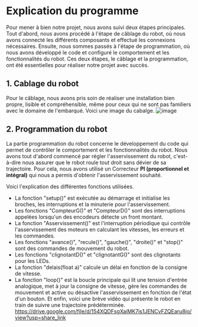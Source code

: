 # Explication du programme

Pour mener à bien notre projet, nous avons suivi deux étapes principales. Tout d'abord, nous avons procédé à l'étape de câblage du robot, où nous avons connecté les différents composants et effectué les connexions nécessaires. Ensuite, nous sommes passés à l'étape de programmation, où nous avons développé le code et configuré le comportement et les fonctionnalités du robot. Ces deux étapes, le câblage et la programmation, ont été essentielles pour réaliser notre projet avec succès.
## 1. Cablage du robot
Pour le câblage, nous avons pris soin de réaliser une installation bien propre, lisible et compréhensible, même pour ceux qui ne sont pas familiers avec le domaine de l'embarqué. Voici une image du cabalge.
![image](https://github.com/L3-Option-TSI-2023/ThienroDIALLO/assets/127400655/c8658329-d835-49aa-9ce8-be27bc836212)

## 2. Programmation du robot
La partie programmation du robot concerne le développement du code qui permet de contrôler le comportement et les fonctionnalités du robot.
Nous avons tout d'abord commencé par régler l'asservissement du robot, c'est-à-dire nous assurer que le robot roule tout droit sans dévier de sa trajectoire.
Pour cela, nous avons utilisé un Correcteur **PI (proportionnel et intégral)** qui nous a permis d'obtenir l'asservissement souhaité.

Voici l'explication des différentes fonctions utilisées.

* La fonction "setup()" est exécutée au démarrage et initialise les broches, les interruptions et la minuterie pour l'asservissement.
* Les fonctions "CompteurG()" et "CompteurD()" sont des interruptions appelées lorsqu'un des encodeurs détecte un front montant.
* La fonction "Asservissement()" est l'interruption périodique qui contrôle l'asservissement des moteurs en calculant les vitesses, les erreurs et les commandes.
* Les fonctions "avance()", "recule()", "gauche()", "droite()" et "stop()" sont des commandes de mouvement du robot.
* Les fonctions "clignotantD()" et "clignotantG()" sont des clignotants pour les LEDs.
* La fonction "delais(float a)" calcule un délai en fonction de la consigne de vitesse.
* La fonction "loop()" est la boucle principale qui lit une tension d'entrée analogique, met à jour la consigne de vitesse, gère les commandes de mouvement et active ou désactive l'asservissement en fonction de l'état d'un bouton.
Et enfin, voici une brève vidéo qui présente le robot en train de suivre une trajectoire prédéterminée.
https://drive.google.com/file/d/154XQDFsgXaiMK7is1JENCvFZQEaru8jo/view?usp=share_link

